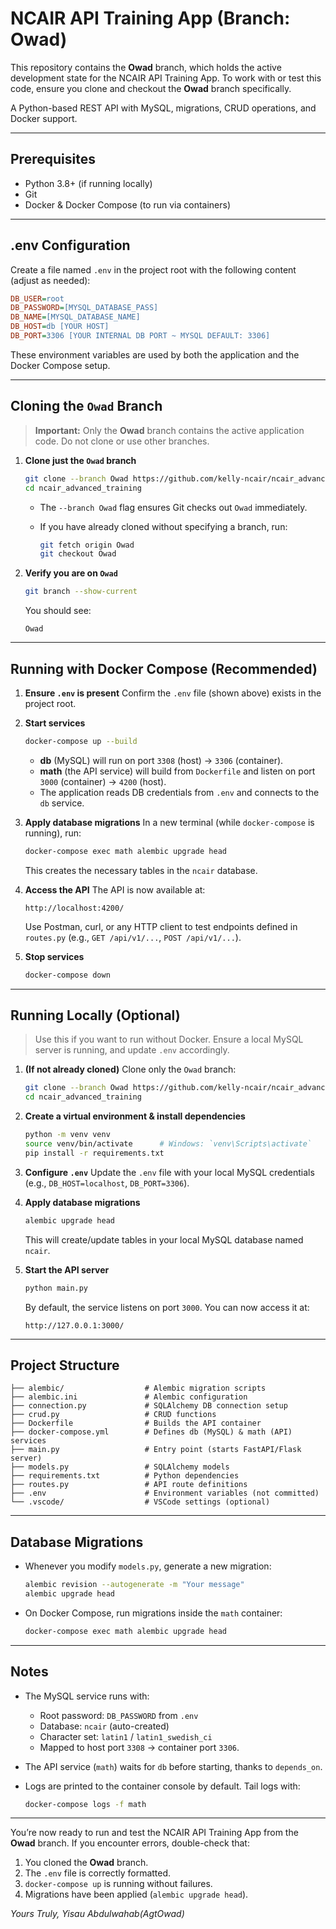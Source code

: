 # NCAIR API Training App (Branch: Owad)

This repository contains the **Owad** branch, which holds the active development state for the NCAIR API Training App. To work with or test this code, ensure you clone and checkout the **Owad** branch specifically.

A Python-based REST API with MySQL, migrations, CRUD operations, and Docker support.

---

## Prerequisites

- Python 3.8+ (if running locally)
- Git
- Docker & Docker Compose (to run via containers)

---

## .env Configuration

Create a file named `.env` in the project root with the following content (adjust as needed):

```ini
DB_USER=root
DB_PASSWORD=[MYSQL_DATABASE_PASS]
DB_NAME=[MYSQL_DATABASE_NAME]
DB_HOST=db [YOUR HOST]
DB_PORT=3306 [YOUR INTERNAL DB PORT ~ MYSQL DEFAULT: 3306]
```

These environment variables are used by both the application and the Docker Compose setup.

---

## Cloning the `Owad` Branch

> **Important:** Only the **Owad** branch contains the active application code. Do not clone or use other branches.

1. **Clone just the `Owad` branch**

   ```bash
   git clone --branch Owad https://github.com/kelly-ncair/ncair_advanced_training.git
   cd ncair_advanced_training
   ```

   - The `--branch Owad` flag ensures Git checks out `Owad` immediately.
   - If you have already cloned without specifying a branch, run:

     ```bash
     git fetch origin Owad
     git checkout Owad
     ```

2. **Verify you are on `Owad`**

   ```bash
   git branch --show-current
   ```

   You should see:

   ```
   Owad
   ```

---

## Running with Docker Compose (Recommended)

1. **Ensure `.env` is present**
   Confirm the `.env` file (shown above) exists in the project root.

2. **Start services**

   ```bash
   docker-compose up --build
   ```

   - **db** (MySQL) will run on port `3308` (host) → `3306` (container).
   - **math** (the API service) will build from `Dockerfile` and listen on port `3000` (container) → `4200` (host).
   - The application reads DB credentials from `.env` and connects to the `db` service.

3. **Apply database migrations**
   In a new terminal (while `docker-compose` is running), run:

   ```bash
   docker-compose exec math alembic upgrade head
   ```

   This creates the necessary tables in the `ncair` database.

4. **Access the API**
   The API is now available at:

   ```
   http://localhost:4200/
   ```

   Use Postman, curl, or any HTTP client to test endpoints defined in `routes.py` (e.g., `GET /api/v1/...`, `POST /api/v1/...`).

5. **Stop services**

   ```bash
   docker-compose down
   ```

---

## Running Locally (Optional)

> Use this if you want to run without Docker. Ensure a local MySQL server is running, and update `.env` accordingly.

1. **(If not already cloned)** Clone only the `Owad` branch:

   ```bash
   git clone --branch Owad https://github.com/kelly-ncair/ncair_advanced_training.git
   cd ncair_advanced_training
   ```

2. **Create a virtual environment & install dependencies**

   ```bash
   python -m venv venv
   source venv/bin/activate      # Windows: `venv\Scripts\activate`
   pip install -r requirements.txt
   ```

3. **Configure `.env`**
   Update the `.env` file with your local MySQL credentials (e.g., `DB_HOST=localhost`, `DB_PORT=3306`).

4. **Apply database migrations**

   ```bash
   alembic upgrade head
   ```

   This will create/update tables in your local MySQL database named `ncair`.

5. **Start the API server**

   ```bash
   python main.py
   ```

   By default, the service listens on port `3000`. You can now access it at:

   ```
   http://127.0.0.1:3000/
   ```

---

## Project Structure

```
├── alembic/                  # Alembic migration scripts
├── alembic.ini               # Alembic configuration
├── connection.py             # SQLAlchemy DB connection setup
├── crud.py                   # CRUD functions
├── Dockerfile                # Builds the API container
├── docker-compose.yml        # Defines db (MySQL) & math (API) services
├── main.py                   # Entry point (starts FastAPI/Flask server)
├── models.py                 # SQLAlchemy models
├── requirements.txt          # Python dependencies
├── routes.py                 # API route definitions
├── .env                      # Environment variables (not committed)
└── .vscode/                  # VSCode settings (optional)
```

---

## Database Migrations

- Whenever you modify `models.py`, generate a new migration:

  ```bash
  alembic revision --autogenerate -m "Your message"
  alembic upgrade head
  ```

- On Docker Compose, run migrations inside the `math` container:

  ```bash
  docker-compose exec math alembic upgrade head
  ```

---

## Notes

- The MySQL service runs with:

  - Root password: `DB_PASSWORD` from `.env`
  - Database: `ncair` (auto-created)
  - Character set: `latin1` / `latin1_swedish_ci`
  - Mapped to host port `3308` → container port `3306`.

- The API service (`math`) waits for `db` before starting, thanks to `depends_on`.
- Logs are printed to the container console by default. Tail logs with:

  ```bash
  docker-compose logs -f math
  ```

---

You’re now ready to run and test the NCAIR API Training App from the **Owad** branch. If you encounter errors, double-check that:

1. You cloned the **Owad** branch.
2. The `.env` file is correctly formatted.
3. `docker-compose up` is running without failures.
4. Migrations have been applied (`alembic upgrade head`).

_Yours Truly, Yisau Abdulwahab(AgtOwad)_
